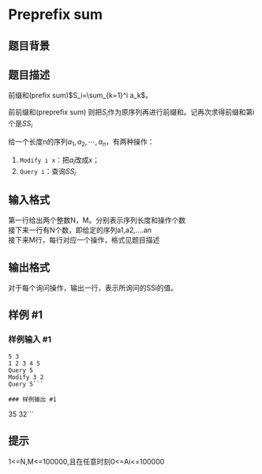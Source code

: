 # Preprefix sum

## 题目背景



## 题目描述

前缀和(prefix sum)$S_i=\sum_{k=1}^i a_k$。

前前缀和(preprefix sum) 则把$S_i$作为原序列再进行前缀和。记再次求得前缀和第i个是$SS_i$

给一个长度n的序列$a_1, a_2, \cdots, a_n$，有两种操作：

1. `Modify i x`：把$a_i$改成$x$；
2. `Query i`：查询$SS_i$

## 输入格式

第一行给出两个整数N，M。分别表示序列长度和操作个数  
接下来一行有N个数，即给定的序列a1,a2,....an  
接下来M行，每行对应一个操作，格式见题目描述  

## 输出格式

对于每个询问操作，输出一行，表示所询问的SSi的值。

## 样例 #1

### 样例输入 #1
```
5 3
1 2 3 4 5
Query 5
Modify 3 2
Query 5```

### 样例输出 #1

```
35
32```

## 提示

1<=N,M<=100000,且在任意时刻0<=Ai<=100000
